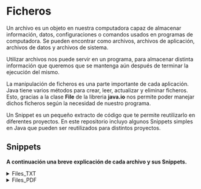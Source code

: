 # Ficheros

Un archivo es un objeto en nuestra computadora capaz de almacenar información, datos, configuraciones o comandos usados en programas de computadora. Se pueden encontrar como archivos, archivos de aplicación, archivos de datos y archivos de sistema. 

Utilizar archivos nos puede servir en un programa, para almacenar distinta información que queremos que se mantenga aún después de terminar la ejecución del mismo.

La manipulación de ficheros es una parte importante de cada aplicación. Java tiene varios métodos para crear, leer, actualizar y eliminar ficheros. Esto, gracias a la clase <b>File</b> de la libreria <b>java.io</b> nos permite poder manejar dichos ficheros según la necesidad de nuestro programa.

Un Snippet es un pequeño extracto de código que te permite reutilizarlo en diferentes proyectos. En este repositorio incluyo algunos Snippets simples en Java que pueden ser reutilizados para distintos proyectos.


## Snippets

<b>A continuación una breve explicación de cada archivo y sus Snippets.</b><br>
<details>
<summary>
    Files_TXT
</summary>
<br>
Este archivo, cuenta con distintos métodos para manipular archivos de texto (.txt) desde crear, eliminar, modificar, leer y agregar contenido.
  Para poder utilizar estos métodos, es necesario importar las librerias:
  
  ```
  import java.io.BufferedReader;
  import java.io.BufferedWriter;
  import java.io.File;
  import java.io.FileReader;
  import java.io.FileWriter;
  ```
  
  Y cada método recibe parametros específicados entre los comentarios.
</details>


<details>
<summary>
    Files_PDF
</summary>
<br>
En Construcción...
</details>
